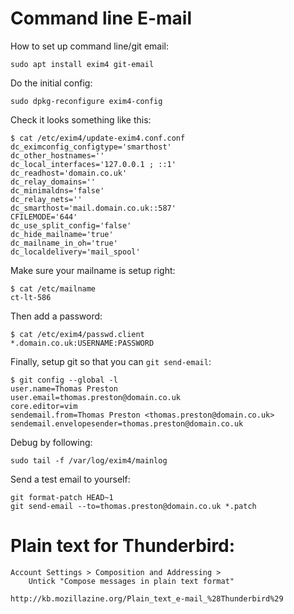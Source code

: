 # Command line E-mail
How to set up command line/git email:

    sudo apt install exim4 git-email

Do the initial config:

    sudo dpkg-reconfigure exim4-config

Check it looks something like this:

    $ cat /etc/exim4/update-exim4.conf.conf
    dc_eximconfig_configtype='smarthost'
    dc_other_hostnames=''
    dc_local_interfaces='127.0.0.1 ; ::1'
    dc_readhost='domain.co.uk'
    dc_relay_domains=''
    dc_minimaldns='false'
    dc_relay_nets=''
    dc_smarthost='mail.domain.co.uk::587'
    CFILEMODE='644'
    dc_use_split_config='false'
    dc_hide_mailname='true'
    dc_mailname_in_oh='true'
    dc_localdelivery='mail_spool'

Make sure your mailname is setup right:

    $ cat /etc/mailname
    ct-lt-586

Then add a password:

    $ cat /etc/exim4/passwd.client
    *.domain.co.uk:USERNAME:PASSWORD

Finally, setup git so that you can `git send-email`:

    $ git config --global -l
    user.name=Thomas Preston
    user.email=thomas.preston@domain.co.uk
    core.editor=vim
    sendemail.from=Thomas Preston <thomas.preston@domain.co.uk>
    sendemail.envelopesender=thomas.preston@domain.co.uk

Debug by following:

    sudo tail -f /var/log/exim4/mainlog

Send a test email to yourself:

    git format-patch HEAD~1
    git send-email --to=thomas.preston@domain.co.uk *.patch

# Plain text for Thunderbird:

    Account Settings > Composition and Addressing >
        Untick "Compose messages in plain text format"

    http://kb.mozillazine.org/Plain_text_e-mail_%28Thunderbird%29
